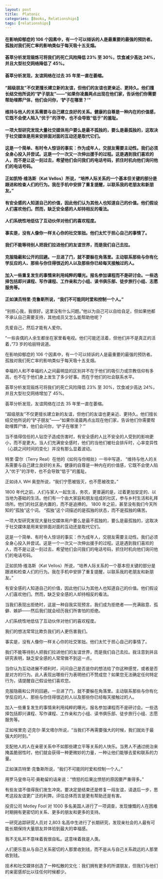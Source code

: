 ```yaml
---
layout: post
title:  Platonic
categories: [Books, Relationships]
tags: [relationships]
---
```

#### 在影响抑郁症的 106 个因素中，有一个可以倾诉的人是最重要的最强的预防者。孤独对我们死亡率的影响类似于每天吸十五支烟。
#### 荟萃分析发现锻炼可将我们的死亡风险降低 23% 至 30%，饮食减少高达 24%，并且大型社交网络降低了 45%。
#### 荟萃分析发现，友谊网络在过去 35 年里一直在萎缩。
#### “超级朋友”不仅更擅长建立新的友谊，但他们的友谊也更亲近、更持久。他们擅长结交他所说的“铲子朋友”——“如果你凌晨两点出现在他们家，告诉他们你需要帮助埋葬尸体，他们会问你，‘铲子在哪里？’”
#### 维持与他人的关系需要与自己建立良好的关系。健康的自尊是一种内在的价值感，它既不会使人陷入“优于”的浮夸，也不会导致“低于”的羞耻。
#### 一项大型研究发现大量社交媒体用户要么是最不孤独的，要么是最孤独的，这取决于社交媒体是用来安排面对面的互动还是取代它们。
#### 这是一个简单、有时令人惊讶的事实：作为成年人，交朋友需要主动性。我们必须全身心投入并尝试。这是一个一次又一次伸出援手的过程。这是遇到我们喜欢的人，而不是让这一刻过去，希望他们会问我们的电话号码，抓住时机向他们询问他们的电话号码。
#### 正如凯特·维洛斯（Kat Vellos）所说，“培养人际关系的一个基本但关键的部分是跟进和检查人们的行为。我在手机中安排了重复提醒，以联系我的老朋友和新朋友。”
#### 有安全感的人知道自己的价值，因此他们认为其他人也知道自己的价值。他们假设人们喜欢他们。然而，缺乏安全感的人却持相反的看法。
#### 人们系统性地低估了互动伙伴对他们的喜欢程度。
#### 事实是，没有人像你一样关心你的社交笨拙。他们太忙于担心自己的事情了。
#### 我们不能等待别人把我们拉进他们的友谊世界，而是我们自己去拉。
#### 克服隐蔽和公开的回避。一旦进了门，就不要躲在角落里。主动联系那些与你有化学反应的人、那些与你住得很近的人以及那些你已经每天接触过的人。
#### 加入一些重复发生的事情来利用纯粹的曝光。报名参加课程而不是研讨会。一些选择包括即兴课程、写作课程、工作亲和力小组、读书俱乐部、徒步旅行小组、志愿服务等。
#### 正如演员特里·克鲁斯所说，“我们不可能同时爱和控制一个人。”
<!-- more -->
“别担心我，我很好。这里没有什么问题。”他以为自己可以自给自足，但如果他都不承认自己需要支持，其他成员又怎么能帮助他呢？

先爱自己，然后才能有人爱你。

“一些丧偶的人余生都坐在家里看电视。他们可能还活着，但他们并不是真正的活着，”73 岁的哈丽特说道。

在影响抑郁症的 106 个因素中，有一个可以倾诉的人是最重要的最强的预防者。孤独对我们死亡率的影响类似于每天吸十五支烟。

幸福的人和不幸福的人之间最明显的区别并不在于他们的吸引力或宗教信仰有多高，也不在于他们身上发生了多少好事。而在于他们的社会联系水平。

荟萃分析发现锻炼可将我们的死亡风险降低 23% 至 30%，饮食减少高达 24%，并且大型社交网络增加了 45%。

荟萃分析发现，友谊网络在过去 35 年里一直在萎缩。

“超级朋友”不仅更擅长建立新的友谊，但他们的友谊也更亲近、更持久。他们擅长结交他所说的“铲子朋友”——“如果你凌晨两点出现在他们家，告诉他们你需要帮助埋葬尸体，他们会问你，‘铲子在哪里？’”

当不值得信任的人钻空子造成伤害时，有安全感的人比不安全的人受到的影响更小，而不是更大。当人们充满安全感时，他们的当他们被社会排斥时，心率变异性（心跳之间时间的变化）并没有那么显着波动。

特里·雷尔（Terry Real）在他的《如何与你相处》一书中写道， “维持与他人的关系需要与自己建立良好的关系。健康的自尊是一种内在的价值感，它既不会使人陷入“优于”的浮夸，也不会导致“低于”的羞耻。

正如诗人 WH 奥登所说，“我们宁愿被毁灭，也不愿被改变。”

1800 年代之前，人们与家人一起生活，务农，更普遍的是，过着更加安定的、以当地为基础的生活。他们有一个由大家庭和朋友组成的社区，参与乡村生活和礼拜场所。他们的社区是内置的，而不是追捧的。 1800 年之前，甚至没有我们今天所知的“孤独”这个词。 “孤独”这个词描述的是孤独的状态，而不是孤独的痛苦。

一项大型研究发现大量社交媒体用户要么是最不孤独的，要么是最孤独的，这取决于社交媒体是用来安排面对面的互动还是取代它们。

这是一个简单、有时令人惊讶的事实：作为成年人，交朋友需要主动性。我们必须全身心投入并尝试。这是一个一次又一次伸出援手的过程。这是遇到我们喜欢的人，而不是让这一刻过去，希望他们会问我们的电话号码，抓住时机向他们询问他们的电话号码。

正如凯特·维洛斯（Kat Vellos）所说，“培养人际关系的一个基本但关键的部分是跟进和检查人们的行为。我在手机中安排了重复提醒，以联系我的老朋友和新朋友。”

有安全感的人知道自己的价值，因此他们认为其他人也知道自己的价值。他们假设人们喜欢他们。然而，缺乏安全感的人却持相反的看法。

当我们表现出拒绝时，这是一种自我实现预言。我们成为拒绝者——充满敌意、孤僻、嫉妒——然后我们就会经历我们所害怕的拒绝。

人们系统性地低估了互动伙伴对他们的喜欢程度。

我们的想法常常比欺负我们的人更伤害我们。

事实是，没有人像你一样关心你的社交笨拙。他们太忙于担心自己的事情了。

我们不能等待别人把我们拉进他们的友谊世界，而是我们自己去拉。我注意到并且研究表明，缺乏安全感的人常常做不到这一点。

当你认为互动进展不顺利时，问问自己是否是你的想法给了你这种感觉，或者是否是对方的行为。此人表现出哪些行为表明他们不赞成您？如果您无法确定任何特定行为，请提醒自己假设他们喜欢您。

克服隐蔽和公开的回避。一旦进了门，就不要躲在角落里。主动联系那些与你有化学反应的人、那些与你住得很近的人以及那些你已经每天接触过的人。

加入一些重复发生的事情来利用纯粹的曝光。报名参加课程而不是研讨会。一些选择包括即兴课程、写作课程、工作亲和力小组、读书俱乐部、徒步旅行小组、志愿服务等。

正如埃里克·迈克尔·莱文塔尔所说，“当我们不再需要强大的时候，我们就处于最强大的时刻。”

支配他人的人在亲密关系中不如那些建立平等关系的人快乐。当男人不通过统治来掩盖脆弱性时，他们就会获得一种更微妙的力量，一种让他们能够去爱和联系的力量。

正如演员特里·克鲁斯所说，“我们不可能同时爱和控制一个人。”

用罗马皇帝马可·奥勒留的话来说：“愤怒的后果比愤怒的原因要严重得多。”

有些友谊不值得我们发生冲突。要决定是结束还是修复一段友谊，请退后一步，思考这段友谊更广泛的利弊。评估总体而言是更有帮助还是有害。

投资公司 Motley Fool 对 1000 多名美国人进行了一项调查，发现慷慨的人在困难时期拥有更密切的关系、更多的朋友和更多的支持。

一研究追踪研究人员对 2,803 名高中生进行了长期研究，发现亲社会的人最有可能长期保持大量朋友并体验到最大的幸福感。

我不无私并不意味着我很自私。这意味着我是人类。

人们更乐意从与自己关系密切的人那里收到钱，而不是从与自己关系疏远的人那里收到钱。

技术和社交媒体创造了一种松散的文化：我们拥有更多的所谓朋友，但我们与他们的亲密感却比以往任何时候都少。

